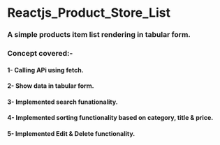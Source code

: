 # Reactjs_Product_Store_List

### A simple products item list rendering in tabular form.
### Concept covered:-
#### 1- Calling APi using fetch.
#### 2- Show data in tabular form.
#### 3- Implemented search funationality.
#### 4- Implemented sorting functionality based on category, title & price.
#### 5- Implemented Edit & Delete functionality.
